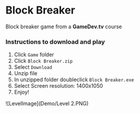 # Block Breaker

Block breaker game from a **GameDev.tv** course

### Instructions to download and play

1. Click `Game` folder
2. Click `Block Breaker.zip`
3. Select `Download`
4. Unzip file
5. In unzipped folder doubleclick `Block Breaker.exe`
6. Select Screen resolution: 1400x1050
7. Enjoy!

![LevelImage](Demo/Level 2.PNG)